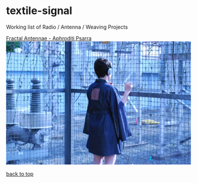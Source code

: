 # textile-signal

Working list of Radio / Antenna / Weaving Projects

[Fractal Antennae - Aphroditi Psarra](https://afroditipsarra.com/work/fractal-antennae)
[![a person wearinga a kimono with a fractal pattern embroideried with conductive thread, wearing headphones](image-files/FractalKimono_3.jpeg)](https://afroditipsarra.com/work/fractal-antennae)

[back to top](#textile-signal)
